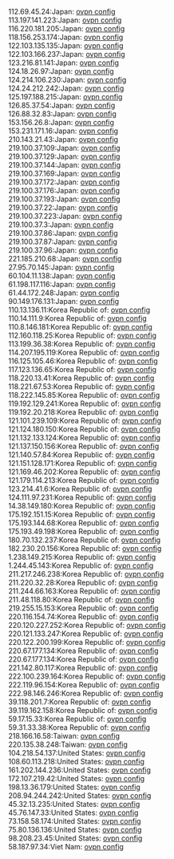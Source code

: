 112.69.45.24:Japan: [ovpn config](vpn/112_69_45_24.ovpn)  
113.197.141.223:Japan: [ovpn config](vpn/113_197_141_223.ovpn)  
116.220.181.205:Japan: [ovpn config](vpn/116_220_181_205.ovpn)  
118.156.253.174:Japan: [ovpn config](vpn/118_156_253_174.ovpn)  
122.103.135.135:Japan: [ovpn config](vpn/122_103_135_135.ovpn)  
122.103.166.237:Japan: [ovpn config](vpn/122_103_166_237.ovpn)  
123.216.81.141:Japan: [ovpn config](vpn/123_216_81_141.ovpn)  
124.18.26.97:Japan: [ovpn config](vpn/124_18_26_97.ovpn)  
124.214.106.230:Japan: [ovpn config](vpn/124_214_106_230.ovpn)  
124.24.212.242:Japan: [ovpn config](vpn/124_24_212_242.ovpn)  
125.197.188.215:Japan: [ovpn config](vpn/125_197_188_215.ovpn)  
126.85.37.54:Japan: [ovpn config](vpn/126_85_37_54.ovpn)  
126.88.32.83:Japan: [ovpn config](vpn/126_88_32_83.ovpn)  
153.156.26.8:Japan: [ovpn config](vpn/153_156_26_8.ovpn)  
153.231.171.16:Japan: [ovpn config](vpn/153_231_171_16.ovpn)  
210.143.21.43:Japan: [ovpn config](vpn/210_143_21_43.ovpn)  
219.100.37.109:Japan: [ovpn config](vpn/219_100_37_109.ovpn)  
219.100.37.129:Japan: [ovpn config](vpn/219_100_37_129.ovpn)  
219.100.37.144:Japan: [ovpn config](vpn/219_100_37_144.ovpn)  
219.100.37.169:Japan: [ovpn config](vpn/219_100_37_169.ovpn)  
219.100.37.172:Japan: [ovpn config](vpn/219_100_37_172.ovpn)  
219.100.37.176:Japan: [ovpn config](vpn/219_100_37_176.ovpn)  
219.100.37.193:Japan: [ovpn config](vpn/219_100_37_193.ovpn)  
219.100.37.22:Japan: [ovpn config](vpn/219_100_37_22.ovpn)  
219.100.37.223:Japan: [ovpn config](vpn/219_100_37_223.ovpn)  
219.100.37.3:Japan: [ovpn config](vpn/219_100_37_3.ovpn)  
219.100.37.86:Japan: [ovpn config](vpn/219_100_37_86.ovpn)  
219.100.37.87:Japan: [ovpn config](vpn/219_100_37_87.ovpn)  
219.100.37.96:Japan: [ovpn config](vpn/219_100_37_96.ovpn)  
221.185.210.68:Japan: [ovpn config](vpn/221_185_210_68.ovpn)  
27.95.70.145:Japan: [ovpn config](vpn/27_95_70_145.ovpn)  
60.104.11.138:Japan: [ovpn config](vpn/60_104_11_138.ovpn)  
61.198.117.116:Japan: [ovpn config](vpn/61_198_117_116.ovpn)  
61.44.172.248:Japan: [ovpn config](vpn/61_44_172_248.ovpn)  
90.149.176.131:Japan: [ovpn config](vpn/90_149_176_131.ovpn)  
110.13.136.11:Korea Republic of: [ovpn config](vpn/110_13_136_11.ovpn)  
110.14.111.9:Korea Republic of: [ovpn config](vpn/110_14_111_9.ovpn)  
110.8.146.181:Korea Republic of: [ovpn config](vpn/110_8_146_181.ovpn)  
112.160.118.25:Korea Republic of: [ovpn config](vpn/112_160_118_25.ovpn)  
113.199.36.38:Korea Republic of: [ovpn config](vpn/113_199_36_38.ovpn)  
114.207.195.119:Korea Republic of: [ovpn config](vpn/114_207_195_119.ovpn)  
116.125.105.46:Korea Republic of: [ovpn config](vpn/116_125_105_46.ovpn)  
117.123.136.65:Korea Republic of: [ovpn config](vpn/117_123_136_65.ovpn)  
118.220.13.41:Korea Republic of: [ovpn config](vpn/118_220_13_41.ovpn)  
118.221.67.53:Korea Republic of: [ovpn config](vpn/118_221_67_53.ovpn)  
118.222.145.85:Korea Republic of: [ovpn config](vpn/118_222_145_85.ovpn)  
119.192.129.241:Korea Republic of: [ovpn config](vpn/119_192_129_241.ovpn)  
119.192.20.218:Korea Republic of: [ovpn config](vpn/119_192_20_218.ovpn)  
121.101.239.109:Korea Republic of: [ovpn config](vpn/121_101_239_109.ovpn)  
121.124.180.150:Korea Republic of: [ovpn config](vpn/121_124_180_150.ovpn)  
121.132.133.124:Korea Republic of: [ovpn config](vpn/121_132_133_124.ovpn)  
121.137.150.156:Korea Republic of: [ovpn config](vpn/121_137_150_156.ovpn)  
121.140.57.84:Korea Republic of: [ovpn config](vpn/121_140_57_84.ovpn)  
121.151.128.171:Korea Republic of: [ovpn config](vpn/121_151_128_171.ovpn)  
121.169.46.202:Korea Republic of: [ovpn config](vpn/121_169_46_202.ovpn)  
121.179.114.213:Korea Republic of: [ovpn config](vpn/121_179_114_213.ovpn)  
123.214.41.6:Korea Republic of: [ovpn config](vpn/123_214_41_6.ovpn)  
124.111.97.231:Korea Republic of: [ovpn config](vpn/124_111_97_231.ovpn)  
14.38.149.180:Korea Republic of: [ovpn config](vpn/14_38_149_180.ovpn)  
175.192.151.15:Korea Republic of: [ovpn config](vpn/175_192_151_15.ovpn)  
175.193.144.68:Korea Republic of: [ovpn config](vpn/175_193_144_68.ovpn)  
175.193.49.198:Korea Republic of: [ovpn config](vpn/175_193_49_198.ovpn)  
180.70.132.237:Korea Republic of: [ovpn config](vpn/180_70_132_237.ovpn)  
182.230.20.156:Korea Republic of: [ovpn config](vpn/182_230_20_156.ovpn)  
1.238.149.215:Korea Republic of: [ovpn config](vpn/1_238_149_215.ovpn)  
1.244.45.143:Korea Republic of: [ovpn config](vpn/1_244_45_143.ovpn)  
211.217.246.238:Korea Republic of: [ovpn config](vpn/211_217_246_238.ovpn)  
211.220.32.28:Korea Republic of: [ovpn config](vpn/211_220_32_28.ovpn)  
211.244.66.163:Korea Republic of: [ovpn config](vpn/211_244_66_163.ovpn)  
211.48.118.80:Korea Republic of: [ovpn config](vpn/211_48_118_80.ovpn)  
219.255.15.153:Korea Republic of: [ovpn config](vpn/219_255_15_153.ovpn)  
220.116.154.74:Korea Republic of: [ovpn config](vpn/220_116_154_74.ovpn)  
220.120.227.252:Korea Republic of: [ovpn config](vpn/220_120_227_252.ovpn)  
220.121.133.247:Korea Republic of: [ovpn config](vpn/220_121_133_247.ovpn)  
220.122.200.199:Korea Republic of: [ovpn config](vpn/220_122_200_199.ovpn)  
220.67.177.134:Korea Republic of: [ovpn config](vpn/220_67_177_134.ovpn)  
220.67.177.134:Korea Republic of: [ovpn config](vpn/220_67_177_134.ovpn)  
221.142.80.117:Korea Republic of: [ovpn config](vpn/221_142_80_117.ovpn)  
222.100.239.164:Korea Republic of: [ovpn config](vpn/222_100_239_164.ovpn)  
222.119.96.154:Korea Republic of: [ovpn config](vpn/222_119_96_154.ovpn)  
222.98.146.246:Korea Republic of: [ovpn config](vpn/222_98_146_246.ovpn)  
39.118.201.7:Korea Republic of: [ovpn config](vpn/39_118_201_7.ovpn)  
39.119.162.158:Korea Republic of: [ovpn config](vpn/39_119_162_158.ovpn)  
59.17.15.33:Korea Republic of: [ovpn config](vpn/59_17_15_33.ovpn)  
59.31.33.38:Korea Republic of: [ovpn config](vpn/59_31_33_38.ovpn)  
218.166.16.58:Taiwan: [ovpn config](vpn/218_166_16_58.ovpn)  
220.135.38.248:Taiwan: [ovpn config](vpn/220_135_38_248.ovpn)  
104.218.54.137:United States: [ovpn config](vpn/104_218_54_137.ovpn)  
108.60.113.218:United States: [ovpn config](vpn/108_60_113_218.ovpn)  
161.202.144.236:United States: [ovpn config](vpn/161_202_144_236.ovpn)  
172.107.219.42:United States: [ovpn config](vpn/172_107_219_42.ovpn)  
198.13.36.179:United States: [ovpn config](vpn/198_13_36_179.ovpn)  
208.94.244.242:United States: [ovpn config](vpn/208_94_244_242.ovpn)  
45.32.13.235:United States: [ovpn config](vpn/45_32_13_235.ovpn)  
45.76.147.33:United States: [ovpn config](vpn/45_76_147_33.ovpn)  
73.158.58.174:United States: [ovpn config](vpn/73_158_58_174.ovpn)  
75.80.136.136:United States: [ovpn config](vpn/75_80_136_136.ovpn)  
98.208.23.45:United States: [ovpn config](vpn/98_208_23_45.ovpn)  
58.187.97.34:Viet Nam: [ovpn config](vpn/58_187_97_34.ovpn)  
